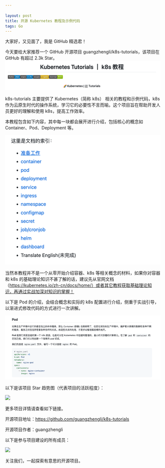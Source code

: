 ```yaml
---

layout: post
title: 开源 Kubernetes 教程及示例代码
tags: Go
---
```


大家好，又见面了，我是 GitHub 精选君！

今天要给大家推荐一个 GitHub 开源项目 guangzhengli/k8s-tutorials，该项目在 GitHub 有超过 2.3k Star。
![image-20230409204635780](https://raw.githubusercontent.com/ZhuPeng/pic/master/images/compress_image-20230409204635780.png)

k8s-tutorials 主要提供了 Kubernetes（简称 k8s） 相关的教程和示例代码，k8s 作为云原生时代的操作系统，学习它的必要性不言而喻。这个项目旨在帮助开发人员更好的理解和使用 k8s，提高工作效率。

本教程包含如下内容，其中每一块都会展开进行介绍，包括核心的概念如 Container、Pod、Deployment 等。

![image-20230409204234784](https://raw.githubusercontent.com/ZhuPeng/pic/master/images/compress_image-20230409204234784.png)

当然本教程并不是一个从零开始介绍容器、k8s 等相关概念的材料，如果你对容器和 k8s 的基础理论知识不甚了解的话，建议先从官网文档（https://kubernetes.io/zh-cn/docs/home/）或者其它教程获取基础理论知识，再通过实战加深对知识的掌握！

以下是 Pod 的介绍，会结合概念和实际的 k8s 配置进行介绍，侧重于实战引导，以渐进式修改代码的方式进行一次讲解。

![image-20230409204719925](https://raw.githubusercontent.com/ZhuPeng/pic/master/images/compress_image-20230409204719925.png)

以下是该项目 Star 趋势图（代表项目的活跃程度）：

![](https://api.star-history.com/svg?repos=guangzhengli/k8s-tutorials&type=Timeline)


更多项目详情请查看如下链接。

开源项目地址：https://github.com/guangzhengli/k8s-tutorials 

开源项目作者：guangzhengli

以下是参与项目建设的所有成员：

![](https://contrib.rocks/image?repo=guangzhengli/k8s-tutorials)



关注我们，一起探索有意思的开源项目。
